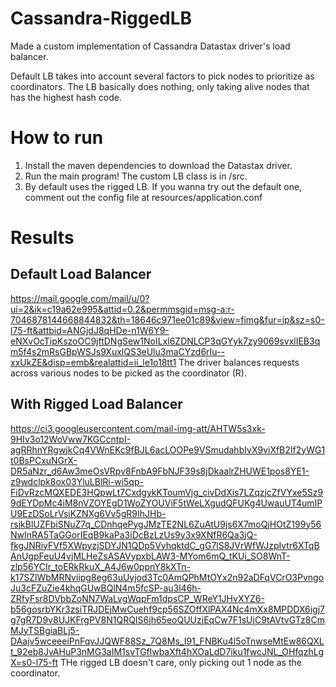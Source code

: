 # Cassandra-RiggedLB
Made a custom implementation of Cassandra Datastax driver's load balancer.

Default LB takes into account several factors to pick nodes to prioritize as coordinators.
The LB basically does nothing, only taking alive nodes that has the highest hash code.

# How to run
1. Install the maven dependencies to download the Datastax driver.
2. Run the main program! The custom LB class is in /src.
3. By default uses the rigged LB. If you wanna try out the default one, comment out the config file at resources/application.conf

# Results

## Default Load Balancer
https://mail.google.com/mail/u/0?ui=2&ik=c19a62e995&attid=0.2&permmsgid=msg-a:r-7046878144668844832&th=18646c971ee01c89&view=fimg&fur=ip&sz=s0-l75-ft&attbid=ANGjdJ8qHDe-n1W6Y9-eNXvOcTipKszoOC9jftDNgSew1NoILxl6ZDNLCP3qGYyk7zy9069svxlIEB3qm5f4s2mRsGBpWSJs9XuxlQS3eUlu3maCYzd6rIu--xxUkZE&disp=emb&realattid=ii_le1o18tt1
The driver balances requests across various nodes to be picked as the coordinator (R).

## With Rigged Load Balancer
https://ci3.googleusercontent.com/mail-img-att/AHTW5s3xk-9HIv3o12WoVww7KGCcntpI-agRRhnYRgwjkCq4VWnEKc9fBJL6acLOOPe9VSmudahbIvX9viXfB2If2yWG1t0BsPCxuNGrX-DR5aNzr_d6Aw3meOsVRpv8FnbA9FbNJF39s8jDkaalrZHUWE1pos8YE1-z9wdclpk8ox03YluLBlRi-wi5qp-FiDvRzcMQXEDE3HQpwLt7CxdgykKToumVjg_civDdXis7LZqzjcZfVYxe5Sz99dEYDpMc4iM8nVZOYEgD1WoZYOUViF5tWeLXgudQFUKg4UwauUT4umIPU9EzDSoLrVsiKZNXg6Vv5gR9IhJHb-rsjkBlUZFbiSNuZ7q_CDnhqePygJMzTE2NL6ZuAtU9js6X7moQjHOtZ199y56NwInRA5TaGGorIEqB9kaPa3iDcBzLzUs9y3x9XNfR6Qa3jQ-fkgJNRiyFVf5XWpyzjSDYJN1QDp5VyhqktdC_gG7lS8JVrWfWJzpIvtr6XTqBAnUgpFeuU4vjMLHeZsASAVypxbLAW3-MYom6mQ_tKUi_SO8WnT-zlp56YCIr_toERkRkuX_A4J6w0ppnY8kXTn-k17SZlWbMRNviipg8eg63uUyjod3Tc0AmQPhMtOYx2n92aDFqVCrO3PvngoJu3cFZuZie4khqGUwBQlN4m5fcSP-au3l46h-ZRfyFsr8DVbbZoNN7WaLvgWqpFm1dpsCP_WReY1JHvXYZ6-b56gosrbYKr3zsiTRJDEjMwCuehf9cp56SZOffXlPAX4Nc4mXx8MPDDX6igj7g7gR7D9v8UJKFrgPV8N1QRQIS6jh65eoQUUzjEqCw7F1sUjC9tAVtvGTz8CmMJyTSBgiaBLj5-DAajv5wceeeiPnFqvJJQWF88Sz_7Q8Ms_I91_FNBKu4l5oTnwseMtEw86QXLt_92eb8JvAHuP3nMG3aIM1svTGflwbaXft4hXOaLdD7iku1fwcJNL_OHfqzhLgX=s0-l75-ft
THe rigged LB doesn't care, only picking out 1 node as the coordinator.